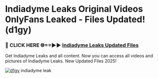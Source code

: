 # Indiadyme Leaks Original Videos 0nlyFans Leaked - Files Updated! (d1gy)

<h3>🔴 CLICK HERE 🌐==►► <a href="https://tinyurl.com/3hn5wdd3" rel="nofollow">Indiadyme Leaks Updated Files</a></h3>

Get Indiadyme Leaks and all content. Now you can access all videos and pictures of Indiadyme Leaks. New Updated Files 2025!

[![d1gy](https://i.imgur.com/4HnBqBT.gif)](https://tinyurl.com/3hn5wdd3)
indiadyme leak